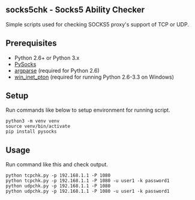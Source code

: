 socks5chk - Socks5 Ability Checker
----------------------------------
Simple scripts used for checking SOCKS5 proxy's support of TCP or UDP.

Prerequisites
-------------
* Python 2.6+ or Python 3.x
* [PySocks](https://github.com/Anorov/PySocks)
* [argparse](https://pypi.python.org/pypi/argparse) (required for Python 2.6)
* [win_inet_pton](https://pypi.python.org/pypi/win_inet_pton) (required for running Python 2.6-3.3 on Windows)

Setup
-----
Run commands like below to setup environment for running script.
```shell
python3 -m venv venv
source venv/bin/activate
pip install pysocks
```

Usage
-----
Run command like this and check output.
```shell
python tcpchk.py -p 192.168.1.1 -P 1080
python tcpchk.py -p 192.168.1.1 -P 1080 -u user1 -k password1
python udpchk.py -p 192.168.1.1 -P 1080
python udpchk.py -p 192.168.1.1 -P 1080 -u user1 -k password1
```
